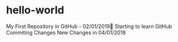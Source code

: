 # hello-world
My First Repository in GitHub - 02/01/2019
ٍStarting to learn GitHub
Commiting Changes
New Changes in 04/01/2018
